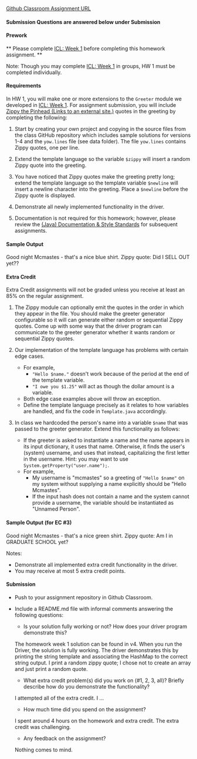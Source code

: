 [Github Classroom Assignment URL](https://classroom.github.com/a/-TwiapST)

#### **Submission Questions are answered below  under Submission**

#### **Prework**

** Please complete [ICL: Week 1](https://seattleu.instructure.com/courses/1596305/assignments/6864506 "ICL: Week 1") before completing this homework assignment. **

Note: Though you may complete [ICL: Week 1](https://seattleu.instructure.com/courses/1596305/assignments/6864506 "ICL: Week 1") in groups, HW 1 must be completed individually.

#### **Requirements**

In HW 1, you will make one or more extensions to the `Greeter` module we developed in [ICL: Week 1](https://seattleu.instructure.com/courses/1596305/assignments/6864506 "ICL: Week 1"). For assignment submission, you will include [Zippy the Pinhead (Links to an external site.)](http://www.zippythepinhead.com/) quotes in the greeting by completing the following: 

1.  Start by creating your own project and copying in the source files from the class GitHub repository which includes sample solutions for versions 1-4 and the `yow.lines` file (see data folder). The file `yow.lines` contains Zippy quotes, one per line.

2.  Extend the template language so the variable `$zippy` will insert a random Zippy quote into the greeting.

3.  You have noticed that Zippy quotes make the greeting pretty long; extend the template language so the template variable `$newline` will insert a newline character into the greeting. Place a `$newline` before the Zippy quote is displayed.

4.  Demonstrate all newly implemented functionality in the driver.

5.  Documentation is not required for this homework; however, please review the [(Java) Documentation & Style Standards](https://seattleu.instructure.com/courses/1596305/pages/java-documentation-and-style-standards "(Java) Documentation & Style Standards") for subsequent assignments.

#### **Sample Output**

Good night Mcmastes - that's a nice blue shirt.
 Zippy quote: Did I SELL OUT yet??

#### **Extra Credit**

Extra Credit assignments will not be graded unless you receive at least an 85% on the regular assignment.

1.  The Zippy module can optionally emit the quotes in the order in which they appear in the file. You should make the greeter generator configurable so it will can generate either random or sequential Zippy quotes. Come up with some way that the driver program can communicate to the greeter generator whether it wants random or sequential Zippy quotes.

2.  Our implementation of the template language has problems with certain edge cases.
    -   For example,
        -   `"Hello $name."` doesn't work because of the period at the end of the template variable.
        -   `"I owe you $1.25"` will act as though the dollar amount is a variable.
    -   Both edge case examples above will throw an exception.
    -   Define the template language precisely as it relates to how variables are handled, and fix the code in `Template.java` accordingly. 
3.  In class we hardcoded the person's name into a variable `$name` that was passed to the greeter generator. Extend this functionality as follows:
    -   If the greeter is asked to instantiate a name and the name appears in its input dictionary, it uses that name. Otherwise, it finds the user's (system) username, and uses that instead, capitalizing the first letter in the username. Hint: you may want to use `System.getProperty("user.name");`.
    -   For example,
        -   My username is "mcmastes" so a greeting of `"Hello $name"` on my system without supplying a name explicitly should be "Hello Mcmastes".
        -   If the input hash does not contain a name and the system cannot provide a username, the variable should be instantiated as "Unnamed Person".

#### **Sample Output (for EC #3)**

Good night Mcmastes - that's a nice green shirt.
 Zippy quote: Am I in GRADUATE SCHOOL yet?

Notes:

-   Demonstrate all implemented extra credit functionality in the driver.
-   You may receive at most 5 extra credit points. 

#### **Submission**

-   Push to your assignment repository in Github Classroom.
-   Include a README.md file with informal comments answering the following questions:
    -   Is your solution fully working or not? How does your driver program demonstrate this?
    
    The homework week 1 solution can be found in v4. When you run the Driver, the solution is fully working. The driver demonstrates this by printing the string template and associating the HashMap to the correct string output. I print a random zippy quote; I chose not to create an array and just print a random quote. 
    
    -   What extra credit problem(s) did you work on (#1, 2, 3, all)? Briefly describe how do you demonstrate the functionality?
    
    I attempted all of the extra credit. I ...
    
    -   How much time did you spend on the assignment?
    
    I spent around 4 hours on the homework and extra credit. The extra credit was challenging.
    
    -   Any feedback on the assignment?
    
    Nothing comes to mind. 
